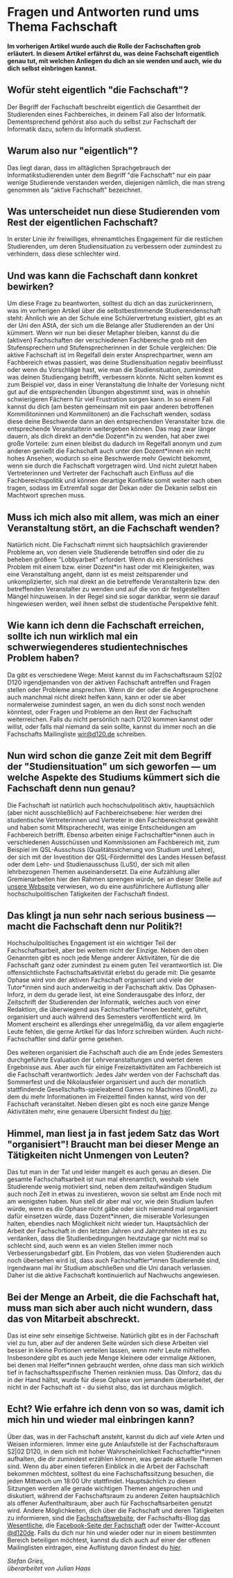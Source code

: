 # Fragen und Antworten rund ums Thema Fachschaft

**Im vorherigen Artikel wurde auch die Rolle der Fachschaften grob erläutert. In diesem Artikel erfährst du, was deine Fachschaft eigentlich genau tut, mit welchen Anliegen du dich an sie wenden und auch, wie du dich selbst einbringen kannst.**

## Wofür steht eigentlich "die Fachschaft"?

Der Begriff der Fachschaft beschreibt eigentlich die Gesamtheit der Studierenden eines Fachbereiches, in deinem Fall also der Informatik. Dementsprechend gehörst also auch du selbst zur Fachschaft der Informatik dazu, sofern du Informatik studierst.

## Warum also nur "eigentlich"?

Das liegt daran, dass im alltäglichen Sprachgebrauch der Informatikstudierenden  unter dem Begriff "die Fachschaft" nur ein paar wenige Studierende verstanden werden, diejenigen nämlich, die man streng genommen als "aktive Fachschaft" bezeichnet.

## Was unterscheidet nun diese Studierenden vom Rest der eigentlichen Fachschaft?

In erster Linie ihr freiwilliges, ehrenamtliches Engagement für die restlichen Studierenden, um deren Studiensituation zu verbessern oder zumindest zu verhindern, dass diese schlechter wird.

## Und was kann die Fachschaft dann konkret bewirken?

Um diese Frage zu beantworten, solltest du dich an das zurückerinnern, was im vorherigen Artikel über die selbstbestimmende Studierendenschaft steht: Ähnlich wie an der Schule eine Schülervertretung existiert, gibt es an der Uni den AStA, der sich um die Belange aller Studierenden an der Uni kümmert. Wenn wir nun bei dieser Metapher bleiben, kannst du die (aktiven) Fachschaften der verschiedenen Fachbereiche grob mit den Stufensprechern und Stufensprecherinnen in der Schule vergleichen: Die aktive Fachschaft ist im Regelfall dein erster Ansprechpartner, wenn am Fachbereich etwas passiert, was deine Studiensituation negativ beeinflusst oder wenn du Vorschläge hast, wie man die Studiensituation, zumindest was deinen Studiengang betrifft, verbessern könnte. Nicht selten kommt es zum Beispiel vor, dass in einer Veranstaltung die Inhalte der Vorlesung nicht gut auf die entsprechenden Übungen abgestimmt sind, was in ohnehin schwierigeren Fächern für viel Frustration sorgen kann. In so einem Fall kannst du dich (am besten gemeinsam mit ein paar anderen betroffenen Kommilitoninnen und Kommilitonen) an die Fachschaft wenden, sodass diese deine Beschwerde dann an den entsprechenden Veranstalter bzw. die entsprechende Veranstalterin weitergeben können. Das mag zwar länger dauern, als dich direkt an den\*die Dozent\*in zu wenden, hat aber zwei große Vorteile: zum einen bleibst du dadurch im Regelfall anonym und zum anderen genießt die Fachschaft auch unter den Dozent\*innen ein recht hohes Ansehen, wodurch so eine Beschwerde mehr Gewicht bekommt, wenn sie durch die Fachschaft vorgetragen wird. Und nicht zuletzt haben Vertreterinnen und Vertreter der Fachschaft auch Einfluss auf die Fachbereichspolitik und können derartige Konflikte somit weiter nach oben tragen, sodass im Extremfall sogar der Dekan oder die Dekanin selbst ein Machtwort sprechen muss.

## Muss ich mich also mit allem, was mich an einer Veranstaltung stört, an die Fachschaft wenden?

Natürlich nicht. Die Fachschaft nimmt sich hauptsächlich gravierender Probleme an, von denen viele Studierende betroffen sind oder die zu beheben größere "Lobbyarbeit" erfordert. Wenn du ein persönliches Problem mit einem bzw. einer Dozent\*in hast oder mit Kleinigkeiten, was eine Veranstaltung angeht, dann ist es meist zeitsparender und unkomplizierter, sich mal direkt an die betreffende Veranstalterin bzw. den betreffenden Veranstalter zu wenden und auf die von dir festgestellten Mängel hinzuweisen. In der Regel sind sie sogar dankbar, wenn sie darauf hingewiesen werden, weil ihnen selbst die studentische Perspektive fehlt.

## Wie kann ich denn die Fachschaft erreichen, sollte ich nun wirklich mal ein schwerwiegenderes studientechnisches Problem haben?

Da gibt es verschiedene Wege: Meist kannst du im Fachschaftsraum S2$|$02 D120 irgendjemanden von der aktiven Fachschaft antreffen und Fragen stellen oder Probleme ansprechen. Wenn dir der oder die Angesprochene auch manchmal nicht direkt helfen kann, kann er oder sie aber normalerweise zumindest sagen, an wen du dich sonst noch wenden könntest, oder Fragen und Probleme an den Rest der Fachschaft weiterreichen. Falls du nicht persönlich nach D120 kommen kannst oder willst, oder falls mal niemand da sein sollte, kannst du immer noch an die Fachschafts Mailingliste [wir@d120.de](mailto:wir@d120.de) schreiben.

## Nun wird schon die ganze Zeit mit dem Begriff der "Studiensituation" um sich geworfen &mdash; um welche Aspekte des Studiums kümmert sich die Fachschaft denn nun genau?

Die Fachschaft ist natürlich auch hochschulpolitisch aktiv, hauptsächlich (aber nicht ausschließlich) auf Fachbereichsebene: hier werden drei studentische Vertreterinnen und Vertreter in den Fachbereichsrat gewählt und haben somit Mitspracherecht, was einige Entscheidungen am Fachbereich betrifft. Ebenso arbeiten einige Fachschaftler\*innen auch in verschiedenen Ausschüssen und Kommissionen am Fachbereich mit, zum Beispiel im QSL-Ausschuss (Qualitätssicherung von Studium und Lehre), der sich mit der Investition der QSL-Fördermittel des Landes Hessen befasst oder dem Lehr- und Studienausschuss (LuSt), der sich mit allen lehrbezogenen Themen auseinandersetzt. Da eine Aufzählung aller Gremienarbeiten hier den Rahmen sprengen würde, sei an dieser Stelle auf [unsere Webseite][1] verwiesen, wo du eine ausführlichere Auflistung aller hochschulpolitischen Tätigkeiten der Fachschaft findest.

## Das klingt ja nun sehr nach serious business &mdash; macht die Fachschaft denn nur Politik?!

Hochschulpolitisches Engagement ist ein wichtiger Teil der Fachschaftsarbeit, aber bei weitem nicht der Einzige. Neben den oben Genannten gibt es noch jede Menge anderer Aktivitäten, für die die Fachschaft ganz oder zumindest zu einem guten Teil verantwortlich ist. Die offensichtlichste Fachschaftsaktivität erlebst du gerade mit: Die gesamte Ophase wird von der aktiven Fachschaft organisiert und viele der Tutor\*innen sind auch anderweitig in der Fachschaft aktiv. Das Ophasen-Inforz, in dem du gerade liest, ist eine Sonderausgabe des Inforz, der Zeitschrift der Studierenden der Informatik, welches auch von einer Redaktion, die überwiegend aus Fachschaftler\*innen besteht, geführt, organisiert und auch während des Semesters veröffentlicht wird. Im Moment erscheint es allerdings eher unregelmäßig, da vor allem engagierte Leute fehlen, die gerne Artikel für das Inforz schreiben würden. Auch nicht-Fachschaftler sind dafür gerne gesehen.

Des weiteren organisiert die Fachschaft auch die am Ende jedes Semesters durchgeführte Evaluation der Lehrveranstaltungen und wertet deren Ergebnisse aus. Aber auch für einige Freizeitaktivitäten am Fachbereich ist die Fachschaft verantwortlich: Jedes Jahr werden von der Fachschaft das Sommerfest und die Nikolausfeier organisiert und auch der monatlich stattfindende Gesellschafts-spieleabend Games no Machines (GnoM), zu dem du mehr Informationen im Freizeitteil finden kannst, wird von der Fachschaft veranstaltet. Neben diesen gibt es noch eine ganze Menge Aktivitäten mehr, eine genauere Übersicht findest du [hier][2].

## Himmel, man liest ja in fast jedem Satz das Wort "organisiert"! Braucht man bei dieser Menge an Tätigkeiten nicht Unmengen von Leuten?

Das tut man in der Tat und leider mangelt es auch genau an diesen. Die gesamte Fachschaftsarbeit ist nun mal ehrenamtlich, weshalb viele Studierende wenig motiviert sind, neben dem zeitaufwändigen Studium auch noch Zeit in etwas zu investieren, wovon sie selbst am Ende noch mit am wenigsten haben. Nun stell dir aber mal vor, wie dein Studium laufen würde, wenn es die Ophase nicht gäbe oder sich niemand mal organisiert dafür einsetzen würde, dass Dozent\*innen, die miserable Vorlesungen halten, ebendies nach Möglichkeit nicht wieder tun. Hauptsächlich der Arbeit der Fachschaft in den letzten Jahren und Jahrzehnten ist es zu verdanken, dass die Studienbedingungen heutzutage gar nicht mal so schlecht sind, auch wenn es an vielen Stellen immer noch Verbesserungsbedarf gibt. Ein Problem, das von vielen Studierenden auch noch übersehen wird ist, dass auch Fachschaftler\*innen Studierende sind, irgendwann mal ihr Studium abschließen und die Uni danach verlassen. Daher ist die aktive Fachschaft kontinuierlich auf Nachwuchs angewiesen.

## Bei der Menge an Arbeit, die die Fachschaft hat, muss man sich aber auch nicht wundern, dass das von Mitarbeit abschreckt.

Das ist eine sehr einseitige Sichtweise. Natürlich gibt es in der Fachschaft viel zu tun, aber auf der anderen Seite würden sich diese Arbeiten viel besser in kleine Portionen verteilen lassen, wenn mehr Leute mithelfen. Insbesondere gibt es auch jede Menge kleinere oder einmalige Aktionen, bei denen mal Helfer\*innen gebraucht werden, ohne dass man sich wirklich tief in fachschaftsspezifische Themen reinknien muss. Das OInforz, das du in der Hand hältst, wurde für diese Ophase von jemandem überarbeitet, der nicht in der Fachschaft ist - du siehst also, das ist durchaus möglich.

## Echt? Wie erfahre ich denn von so was, damit ich mich hin und wieder mal einbringen kann?

Über das, was in der Fachschaft ansteht, kannst du dich auf viele Arten und Weisen informieren. Immer eine gute Anlaufstelle ist der Fachschaftsraum S2$|$02 D120, in dem sich mit hoher Wahrscheinlichkeit Fachschaftler\*innen aufhalten, die dir zumindest erzählen können, was gerade aktuelle Themen sind. Wenn du aber einen tieferen Einblick in die Arbeit der Fachschaft bekommen möchtest, solltest du eine Fachschaftssitzung besuchen, die jeden Mittwoch um 18:00 Uhr stattfindet. Hauptsächlich zu diesen Sitzungen werden alle gerade wichtigen Themen angesprochen und diskutiert, während der Fachschaftsraum zu anderen Zeiten hauptsächlich als offener Aufenthaltsraum, aber auch für Fachschaftsarbeiten genutzt wird. Andere Möglichkeiten, dich über die Fachschaft und deren Tätigkeiten zu informieren, sind die [Fachschaftswebsite][3], der Fachschafts-Blog [das Wesentliche][4], die [Facebook-Seite der Fachschaft][5] oder der Twitter-Account [@d120de][6]. Falls du dich nur hin und wieder oder nur in einem bestimmten Bereich beteiligen möchtest, kannst du dich auch auf einer der offenen Mailinglisten eintragen, eine Auflistung davon findest du [hier][7].

*Stefan Gries,<br>
überarbeitet von Julian Haas*


[1]: http://www.d120.de/gremien/
[2]: http://www.d120.de/de/studierende/
[3]: http://www.d120.de
[4]: http://daswesentliche.d120.de
[5]: https://www.facebook.com/d120.de
[6]: https://twitter.com/d120de
[7]: http://www.d120.de/mailman/listinfo
